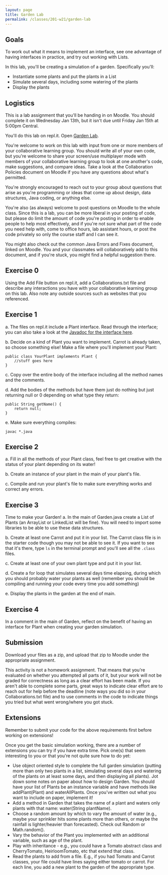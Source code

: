 ```yaml
---
layout: page
title: Garden Lab
permalink: /classes/201-w21/garden-lab
---
```




## Goals
To work out what it means to implement an interface, see one advantage of having interfaces in practice, and try out working with Lists.

In this lab, you'll be creating a simulation of a garden. Specifically you'll:
* Instantiate some plants and put the plants in a List
* Simulate several days, including some watering of the plants
* Display the plants

## Logistics
This is a lab assignment that you'll be handing in on Moodle. You should complete it on Wednesday Jan 13th, but it isn't due until Friday Jan 15th at 5:00pm Central.

You'll do this lab on repl.it. Open [Garden Lab](https://repl.it/team/carlcs201s01w21/Garden-Lab).

You're welcome to work on this lab with input from one or more members of your collaborative learning group. You should write all of your own code, but you're welcome to share your screen/use multiplayer mode with members of your collaborative learning group to look at one another's code, make suggestions, and compare ideas. Take a look at the Collaboration Policies document on Moodle if you have any questions about what's permitted.

You're strongly encouraged to reach out to your group about questions that arise as you're programming or ideas that come up about design, data structures, Java coding, or anything else.

You're also (as always) welcome to post questions on Moodle to the whole class. Since this is a lab, you can be more liberal in your posting of code, but please do limit the amount of code you're posting in order to enable people to help most effectively, and if you're not sure what part of the code you need help with, come to office hours, lab assistant hours, or post the code privately so only the course staff and I can see it.

You might also check out the common Java Errors and Fixes document, linked on Moodle. You and your classmates will collaboratively add to this document, and if you're stuck, you might find a helpful suggestion there.

## Exercise 0
Using the Add File button on repl.it, add a Collaborations.txt file and describe any interactions you have with your collaborative learning group on this lab. Also note any outside sources such as websites that you referenced. 

## Exercise 1
a. The files on repl.it include a Plant interface. Read through the interface; you can also take a look at the [Javadoc for the interface here](http://www.cs.carleton.edu/faculty/arafferty/cs201_spr2020/lectures/labs/gardenLab/javadoc/Plant.html). 

b. Decide on a kind of Plant you want to implement. Carrot is already taken, so choose something else! Make a file where you'll implement your Plant:
```
public class YourPlant implements Plant {
    //stuff goes here
}
```

c. Copy over the entire body of the interface including all the method names and the comments.

d. Add the bodies of the methods but have them just do nothing but just returning null or 0 depending on what type they return:
```
public String getName() {
    return null;
}
```

e. Make sure everything compiles:
```
javac *.java
```

## Exercise 2
a. Fill in all the methods of your Plant class, feel free to get creative with the status of your plant depending on its water!

b. Create an instance of your plant in the main of your plant's file.

c. Compile and run your plant's file to make sure everything works and correct any errors.

## Exercise 3
Time to make your Garden!
a. In the main of Garden.java create a List of Plants (an ArrayList or LinkedList will be fine). You will need to import some libraries to be able to use these data structures.

b. Create at least one Carrot and put it in your list. The Carrot class file is in the starter code though you may not be able to see it. If you want to see that it's there, type `ls` in the terminal prompt and you'll see all the `.class` files.

c. Create at least one of your own plant type and put it in your list.

d. Create a for loop that simulates several days time elapsing, during which you should probably water your plants as well (remember you should be compiling and running your code every time you add something)

e. Display the plants in the garden at the end of main.

## Exercise 4
In a comment in the main of Garden, reflect on the benefit of having an interface for Plant when creating your garden simulation.

## Submission
Download your files as a zip, and upload that zip to Moodle under the appropriate assignment.

This activity is not a homework assignment. That means that you're evaluated on whether you attempted all parts of it, but your work will not be graded for correctness as long as a clear effort has been made. If you aren't able to complete some parts, great ways to indicate clear effort are to reach out for help before the deadline (note ways you did so in your Collaborations.txt file) and to use comments in the code to indicate things you tried but what went wrong/where you got stuck.

## Extensions
Remember to submit your code for the above requirements first before working on extensions!

Once you get the basic simulation working, there are a number of extensions you can try if you have extra time. Pick one(s) that seem interesting to you or that you're not quite sure how to do yet:

* Use object oriented style to complete the full garden simulation (putting more than only two plants in a list, simulating several days and watering of the plants on at least some days, and then displaying all plants). Jot down some notes on paper about how to design Garden. You should have your list of Plants be an instance variable and have methods like addPlant(Plant) and waterAllPlants. Once you've written out what you want to include on paper, implement it!
* Add a method in Garden that takes the name of a plant and waters only plants with that name: water(String plantName).
* Choose a random amount by which to vary the amount of water (e.g., maybe your sprinkler hits some plants more than others, or maybe the rainfall is lighter/heavier than forecasted). Check out Random or Math.random().
* Vary the behavior of the Plant you implemented with an additional variable, such as age of the plant.
* Play with inheritance - e.g., you could have a Tomato abstract class and CherryTomato, HeirloomTomato, etc that extend that class.
* Read the plants to add from a file. E.g., if you had Tomato and Carrot classes, your file could have lines saying either tomato or carrot. For each line, you add a new plant to the garden of the appropriate type.
